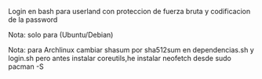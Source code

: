 Login en bash para userland con proteccion de fuerza bruta y codificacion de la password

Nota: solo para (Ubuntu/Debian)

Nota: para Archlinux cambiar shasum por sha512sum en dependencias.sh y login.sh pero antes instalar coreutils,he instalar neofetch desde sudo pacman -S 
